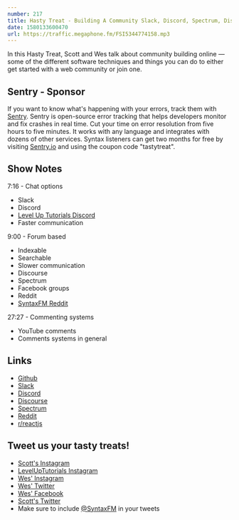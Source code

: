 ```yaml
---
number: 217
title: Hasty Treat - Building A Community Slack, Discord, Spectrum, Discourse, Forums
date: 1580133600470
url: https://traffic.megaphone.fm/FSI5344774158.mp3
---
```


In this Hasty Treat, Scott and Wes talk about community building online — some of the different software techniques and things you can do to either get started with a web community or join one.

## Sentry - Sponsor
If you want to know what's happening with your errors, track them with [Sentry](https://sentry.io/). Sentry is open-source error tracking that helps developers monitor and fix crashes in real time. Cut your time on error resolution from five hours to five minutes. It works with any language and integrates with dozens of other services. Syntax listeners can get two months for free by visiting [Sentry.io](https://sentry.io/) and using the coupon code "tastytreat".

## Show Notes

7:16 - Chat options

* Slack
* Discord
* [Level Up Tutorials Discord](https://discord.gg/ccMC6kB) 
* Faster communication

9:00 - Forum based

* Indexable
* Searchable
* Slower communication
* Discourse
* Spectrum
* Facebook groups
* Reddit
* [SyntaxFM Reddit](https://www.reddit.com/r/SyntaxFM/)

27:27 - Commenting systems

* YouTube comments
* Comments systems in general

## Links
* [Github](https://github.com/)
* [Slack](https://slack.com/)
* [Discord](https://discordapp.com/)
* [Discourse](https://www.discourse.org/)
* [Spectrum](https://spectrum.chat/)
* [Reddit](https://www.reddit.com/)
* [r/reactjs](https://www.reddit.com/r/reactjs/)

## Tweet us your tasty treats!
* [Scott's Instagram](https://www.instagram.com/stolinski/)
* [LevelUpTutorials Instagram](https://www.instagram.com/LevelUpTutorials/)
* [Wes' Instagram](https://www.instagram.com/wesbos/)
* [Wes' Twitter](https://twitter.com/wesbos)
* [Wes' Facebook](https://www.facebook.com/wesbos.developer)
* [Scott's Twitter](https://twitter.com/stolinski)
* Make sure to include [@SyntaxFM](https://twitter.com/SyntaxFM) in your tweets
